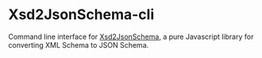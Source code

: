 # Xsd2JsonSchema-cli

Command line interface for [Xsd2JsonSchema](https://github.com/andrewbober/xsd2jsonschema), a pure Javascript library for converting XML Schema to JSON Schema.
